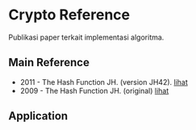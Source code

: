 # Crypto Reference

Publikasi paper terkait implementasi algoritma.

## Main Reference

* 2011 - The Hash Function JH. (version JH42). [lihat](2011.wu.pdf)
* 2009 - The Hash Function JH. (original) [lihat](2009.wu.pdf)

## Application
